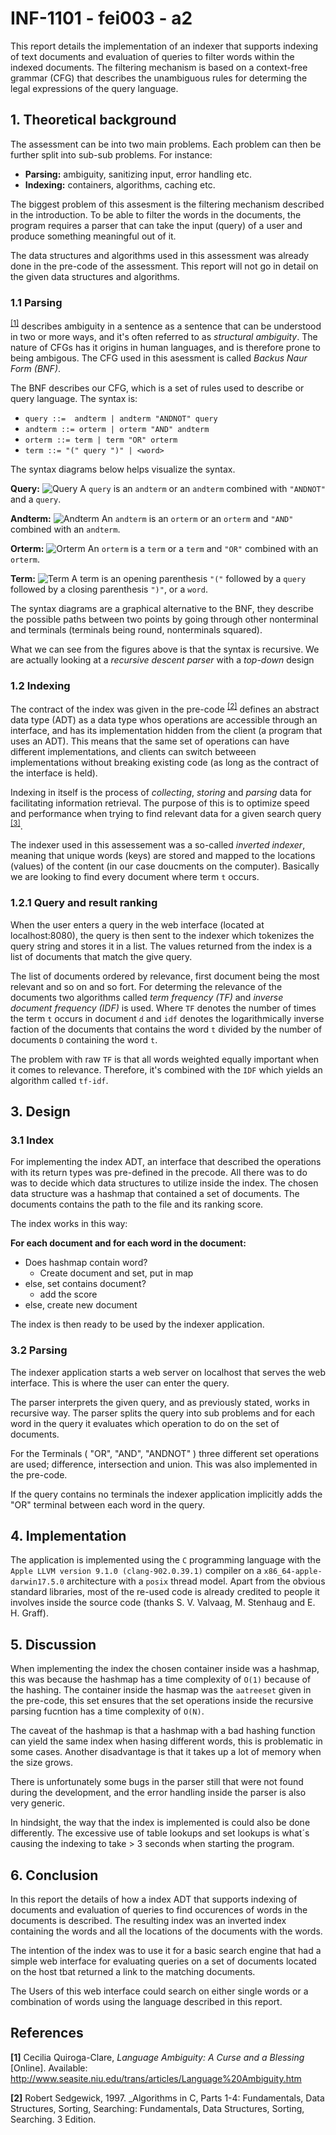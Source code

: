 # INF-1101 - fei003 - a2
This report details the implementation of an indexer that supports indexing of text documents and evaluation of queries to filter words within the indexed documents. The filtering mechanism is based on a context-free grammar (CFG) that describes the unambiguous rules for determing the legal expressions of the query language. 

## 1. Theoretical background
The assessment can be into two main problems. Each problem can then be further split into sub-sub problems. For instance:

* **Parsing:** ambiguity, sanitizing input, error handling etc.
* **Indexing:** containers, algorithms, caching etc.

The biggest problem of this assesment is the filtering mechanism described in the introduction. To be able to filter the words in the documents, the program requires a parser that can take the input (query) of a user and produce something meaningful out of it. 

The data structures and algorithms used in this assessment was already done in the pre-code of the assessment. This report will not go in detail on the given data structures and algorithms. 

### 1.1 Parsing
<sup id="a1">[[1]](#f1)</sup> describes ambiguity in a sentence as a sentence that can be understood in two or more ways, and it's often referred to as _structural ambiguity_. The nature of CFGs has it origins in human languages, and is therefore prone to being ambigous. The CFG used in this asessment is called _Backus Naur Form (BNF)_.

The BNF describes our CFG, which is a set of rules used to describe or query language. The syntax is:
* ` query ::=  andterm | andterm "ANDNOT" query `
* ` andterm ::= orterm | orterm "AND" andterm `
* ` orterm ::= term | term "OR" orterm `
* ` term ::= "(" query ")" | <word> `

The syntax diagrams below helps visualize the syntax.

**Query:**
![Query](./assets/query.png)
A `query` is an `andterm` or an `andterm` combined with `"ANDNOT"` and a `query`.

**Andterm:**
![Andterm](./assets/andterm.png)
An `andterm` is an `orterm` or an `orterm` and `"AND"` combined with an `andterm`.

**Orterm:**
![Orterm](./assets/orterm.png)
An `orterm` is a `term` or a `term` and `"OR"` combined with an `orterm`.

**Term:**
![Term](./assets/term.png)
A term is an opening parenthesis `"("` followed by a `query` followed by a closing parenthesis `")"`, or a `word`.

The syntax diagrams are a graphical alternative to the BNF, they describe the possible paths between two points by going through other nonterminal and terminals (terminals being round, nonterminals squared).

What we can see from the figures above is that the syntax is recursive. We are actually looking at a *recursive descent parser* with a *top-down* design

### 1.2 Indexing

The contract of the index was given in the pre-code
<sup id="a2">[[2]](#f2)</sup> defines an abstract data type (ADT) as a data type whos operations are accessible through an interface, and has its implementation hidden from the client (a program that uses an ADT). This means that the same set of operations can have different implementations, and clients can switch betweeen implementations without breaking existing code (as long as the contract of the interface is held).

Indexing in itself is the process of *collecting*, *storing* and *parsing* data for facilitating information retrieval. The purpose of this is to optimize speed and performance when trying to find relevant data for a given search query <sup id="a3">[[3]](#f3)</sup>.

The indexer used in this assessement was a so-called *inverted indexer*, meaning that unique words (keys) are stored and mapped to the locations (values) of the content (in our case doucments on the computer). Basically we are looking to find every document where term `t` occurs.

### 1.2.1 Query and result ranking

When the user enters a query in the web interface (located at localhost:8080), the query is then sent to the indexer which tokenizes the query string and stores it in a list. The values returned from the index is a list of documents that match the give query. 

The list of documents ordered by relevance, first document being the most relevant and so on and so fort. For determing the relevance of the documents two algorithms called *term frequency (TF)* and *inverse document frequency (IDF)* is used. Where `TF` denotes the number of times the term `t` occurs in document `d` and `idf` denotes the logarithmically inverse faction of the documents that contains the word `t` divided by the number of documents `D` containing the word `t`.

The problem with raw `TF` is that all words weighted equally important when it comes to relevance. Therefore, it's combined with the `IDF` which yields an algorithm called `tf-idf`.

## 3. Design

### 3.1 Index
For implementing the index ADT, an interface that described the operations with its return types was pre-defined in the precode. All there was to do was to decide which data structures to utilize inside the index. The chosen data structure was a hashmap that contained a set of documents. The documents contains the path to the file and its ranking score.

The index works in this way:

**For each document and for each word in the document:**
* Does hashmap contain word?
    * Create document and set, put in map 
* else, set contains document?
    * add the score
* else, create new document

The index is then ready to be used by the indexer application.

### 3.2 Parsing

The indexer application starts a web server on localhost that serves the web interface. This is where the user can enter the query.

The parser interprets the given query, and as previously stated, works in recursive way. The parser splits the query into sub problems and for each word in the query it evaluates which operation to do on the set of documents.

For the Terminals ( "OR", "AND", "ANDNOT" ) three different set operations are used;
difference, intersection and union. This was also implemented in the pre-code.

If the query contains no terminals the indexer application implicitly adds the "OR" terminal between each word in the query.


## 4. Implementation

The application is implemented using the `C` programming language with the `Apple LLVM version 9.1.0 (clang-902.0.39.1)` compiler on a `x86_64-apple-darwin17.5.0` architecture with a `posix` thread model. Apart from the obvious standard libraries, most of the re-used code is already credited to people it involves inside the source code (thanks S. V. Valvaag, M. Stenhaug and E. H. Graff).

## 5. Discussion
When implementing the index the chosen container inside was a hashmap, this was because the hashmap has a time complexity of `O(1)` because of the hashing. The container inside the hasmap was the `aatreeset` given in the pre-code, this set ensures that the set operations inside the recursive parsing fucntion has a time complexity of `O(N)`.

The caveat of the hashmap is that a hashmap with a bad hashing function can yield the same index when hasing different words, this is problematic in some cases. Another disadvantage is that it takes up a lot of memory when the size grows. 

There is unfortunately some bugs in the parser still that were not found during the development, and the error handling inside the parser is also very generic. 

In hindsight, the way that the index is implemented is could also be done differently. The excessive use of table lookups and set lookups is what´s causing the indexing to take > 3 seconds when starting the program.

## 6. Conclusion
In this report the details of how a index ADT that supports indexing of documents and evaluation of queries to find occurences of words in the documents is described. The resulting index was an inverted index containing the words and all the locations of the documents with the words. 

The intention of the index was to use it for a basic search engine that had a simple web interface for evaluating queries on a set of documents located on the host tbat returned a link to the matching documents. 

The Users of this web interface could search on either single words or a combination of words using the language described in this report.

## References
<b id="f1">[1]</b> Cecilia Quiroga-Clare, _Language Ambiguity: A Curse and a Blessing_ [Online]. Available:
http://www.seasite.niu.edu/trans/articles/Language%20Ambiguity.htm

<b id="f2">[2]</b> Robert Sedgewick, 1997. _Algorithms in C, Parts 1-4: Fundamentals, Data Structures,
Sorting, Searching: Fundamentals, Data Structures, Sorting, Searching. 3 Edition.

